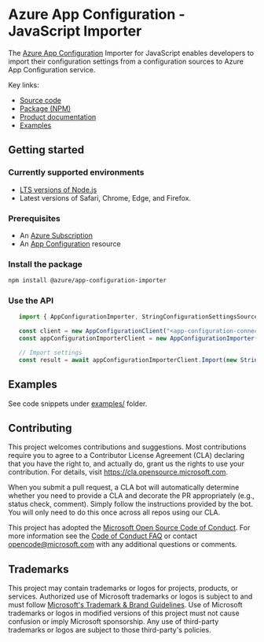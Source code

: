 # Azure App Configuration - JavaScript Importer

The [Azure App Configuration](https://docs.microsoft.com/azure/azure-app-configuration/overview) Importer for JavaScript enables developers to import their configuration settings from a configuration sources to Azure App Configuration service.

Key links:

- [Source code](https://github.com/Azure/AppConfiguration-JavaScriptImporter/tree/main/libraries/azure-app-configuration-importer)
- [Package (NPM)](https://www.npmjs.com/package/@azure/app-configuration-importer)
- [Product documentation](https://docs.microsoft.com/azure/azure-app-configuration/)
- [Examples](https://github.com/Azure/AppConfiguration-JavaScriptImporter/tree/main/libraries/azure-app-configuration-importer/examples)

## Getting started

### Currently supported environments

- [LTS versions of Node.js](https://github.com/nodejs/release#release-schedule)
- Latest versions of Safari, Chrome, Edge, and Firefox.

### Prerequisites

- An [Azure Subscription](https://azure.microsoft.com)
- An [App Configuration](https://learn.microsoft.com/azure/azure-app-configuration/quickstart-azure-app-configuration-create?tabs=azure-portal) resource

### Install the package

```bash
npm install @azure/app-configuration-importer
```

### Use the API

```ts
   import { AppConfigurationImporter, StringConfigurationSettingsSource } from "@azure/app-configuration-importer";

   const client = new AppConfigurationClient("<app-configuration-connection-string>");
   const appConfigurationImporterClient = new AppConfigurationImporter(client);

   // Import settings
   const result = await appConfigurationImporterClient.Import(new StringConfigurationSettingsSource({data: "{\"app:Settings:FontSize\": \"45\"}", format: ConfigurationFormat.Json}));
```


## Examples

See code snippets under [examples/](./examples/) folder.

## Contributing

This project welcomes contributions and suggestions.  Most contributions require you to agree to a
Contributor License Agreement (CLA) declaring that you have the right to, and actually do, grant us
the rights to use your contribution. For details, visit https://cla.opensource.microsoft.com.

When you submit a pull request, a CLA bot will automatically determine whether you need to provide
a CLA and decorate the PR appropriately (e.g., status check, comment). Simply follow the instructions
provided by the bot. You will only need to do this once across all repos using our CLA.

This project has adopted the [Microsoft Open Source Code of Conduct](https://opensource.microsoft.com/codeofconduct/).
For more information see the [Code of Conduct FAQ](https://opensource.microsoft.com/codeofconduct/faq/) or
contact [opencode@microsoft.com](mailto:opencode@microsoft.com) with any additional questions or comments.

## Trademarks

This project may contain trademarks or logos for projects, products, or services. Authorized use of Microsoft 
trademarks or logos is subject to and must follow 
[Microsoft's Trademark & Brand Guidelines](https://www.microsoft.com/legal/intellectualproperty/trademarks/usage/general).
Use of Microsoft trademarks or logos in modified versions of this project must not cause confusion or imply Microsoft sponsorship.
Any use of third-party trademarks or logos are subject to those third-party's policies.